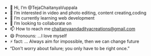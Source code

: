 - 👋 Hi, I’m @TejaChaitanyaVuppala
- 👀 I’m interested in video and photo editing, content creating,coding
- 🌱 I’m currently learning web development
- 💞️ I’m looking to collaborate on 
- 📫 How to reach me chaitanyaandadityacreations@gmail.com
- 😄 Pronouns: ...I love myself
- ⚡  fact: ... Always aim for impossible, then we can change future
- “Don't worry about failure; you only have to be right once.”

<!---
TejaChaitanyaVuppala/TejaChaitanyaVuppala is a ✨ special ✨ repository because its `README.md` (this file) appears on your GitHub profile.
You can click the Preview link to take a look at your changes.
--->
